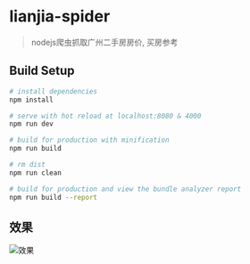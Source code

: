 # lianjia-spider

> nodejs爬虫抓取广州二手房房价, 买房参考

## Build Setup

``` bash
# install dependencies
npm install

# serve with hot reload at localhost:8080 & 4000
npm run dev

# build for production with minification
npm run build

# rm dist
npm run clean

# build for production and view the bundle analyzer report
npm run build --report
```
## 效果
![效果](https://ws2.sinaimg.cn/large/006tNbRwgy1fwck47hgzbj31kw144n7i.jpg)
